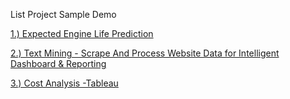List Project Sample Demo 


[1.) Expected Engine Life Prediction](https://app.powerbi.com/view?r=eyJrIjoiZjRhMjUzM2YtMmI4Ny00MTk2LWE5YzgtN2NjMGE4OTgzMzRmIiwidCI6IjgwMGM1M2Y1LWQwOWQtNGEyNC05NzY1LWVmYzFhMmNhYWMwNyJ9 )

[2.) Text Mining - Scrape And Process Website Data for Intelligent Dashboard & Reporting ](https://app.powerbi.com/view?r=eyJrIjoiYzU1ZGYxZDgtZWViMC00Zjg2LWFmOWQtNjhiNGNiZjdlYjdmIiwidCI6IjgwMGM1M2Y1LWQwOWQtNGEyNC05NzY1LWVmYzFhMmNhYWMwNyJ9 )

[3.) Cost Analysis -Tableau](https://public.tableau.com/profile/chi4714#!/vizhome/BridgeCostAnalysis_2/Dash_TotalCost )
